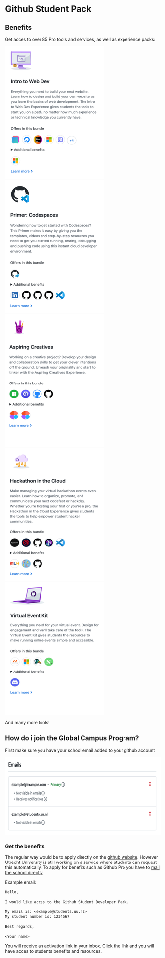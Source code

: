 # Github Student Pack

## Benefits

Get acces to over 85 Pro tools and services, as well as experience packs:

<img src="assets/intro-to-web-dev.png" alt="intro to web dev" width="321" height="430"/>
<img src="assets/primer-codespaces.png" alt="primer: codespaces" width="321" height="430"/>
<img src="assets/aspiring-creatives.png" alt="aspiring creatives" width="321" height="430"/>
<img src="assets/cloud-hackathon.png" alt="hackathon in the cloud" width="321" height="430"/>
<img src="assets/virtual-event-kit.png" alt="virtual event kit" width="321" height="430"/>

And many more tools!

## How do i join the Global Campus Program?

First make sure you have your school email added to your github account

<img src="assets/email-section.png" alt="email section" width="720" height="252"/>

### Get the benefits

The regular way would be to apply directly on the [github website](https://education.github.com/discount_requests/pack_application).
However Utrecht University is still working on a service where students can request this automatically.
To apply for benefits such as Github Pro you have to [mail the school directly](mailto:research.engineering@uu.nl)

Example email:

```text
Hello, 

I would like acces to the Github Student Developer Pack.

My email is: <example@students.uu.nl>
My student number is: 1234567

Best regards,

<Your name>
```

You will receive an activation link in your inbox. Click the link and you will have acces to students benefits and resources.
